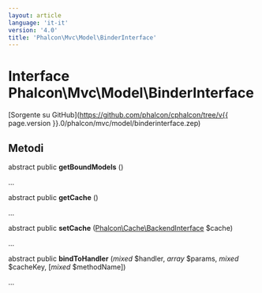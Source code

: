 ```yaml
---
layout: article
language: 'it-it'
version: '4.0'
title: 'Phalcon\Mvc\Model\BinderInterface'
---
```

# Interface **Phalcon\Mvc\Model\BinderInterface**

[Sorgente su GitHub](https://github.com/phalcon/cphalcon/tree/v{{ page.version }}.0/phalcon/mvc/model/binderinterface.zep)

## Metodi

abstract public **getBoundModels** ()

...

abstract public **getCache** ()

...

abstract public **setCache** ([Phalcon\Cache\BackendInterface](Phalcon_Cache_BackendInterface) $cache)

...

abstract public **bindToHandler** (*mixed* $handler, *array* $params, *mixed* $cacheKey, [*mixed* $methodName])

...